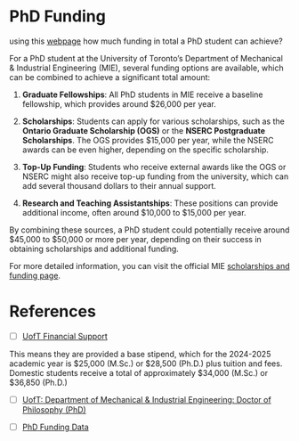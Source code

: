 # PhD Funding

using this [webpage](https://www.mie.utoronto.ca/programs/graduate/Scholarships-funding) how much funding in total a PhD student can achieve?

For a PhD student at the University of Toronto’s Department of Mechanical & Industrial Engineering (MIE), several funding options are available, which can be combined to achieve a significant total amount:

1. **Graduate Fellowships**: All PhD students in MIE receive a baseline fellowship, which provides around $26,000 per year. 

2. **Scholarships**: Students can apply for various scholarships, such as the **Ontario Graduate Scholarship (OGS)** or the **NSERC Postgraduate Scholarships**. The OGS provides $15,000 per year, while the NSERC awards can be even higher, depending on the specific scholarship.

3. **Top-Up Funding**: Students who receive external awards like the OGS or NSERC might also receive top-up funding from the university, which can add several thousand dollars to their annual support.

4. **Research and Teaching Assistantships**: These positions can provide additional income, often around $10,000 to $15,000 per year.

By combining these sources, a PhD student could potentially receive around $45,000 to $50,000 or more per year, depending on their success in obtaining scholarships and additional funding. 

For more detailed information, you can visit the official MIE [scholarships and funding page](https://www.mie.utoronto.ca/programs/graduate/scholarships-funding/).

# References

- [ ] [UofT Financial Support](https://csb.utoronto.ca/graduate-studies/prospective-students/financial-support-scholarships)

This means they are provided a base stipend, which for the 2024-2025 academic year is $25,000 (M.Sc.) or $28,500 (Ph.D.) plus tuition and fees.  Domestic students receive a total of approximately $34,000 (M.Sc.) or $36,850 (Ph.D.)

- [ ] [UofT: Department of Mechanical & Industrial Engineering: Doctor of Philosophy (PhD)](https://www.mie.utoronto.ca/programs/graduate/phd/)

- [ ] [PhD Funding Data](https://www.sgs.utoronto.ca/about/explore-our-data/phd-funding-data)
